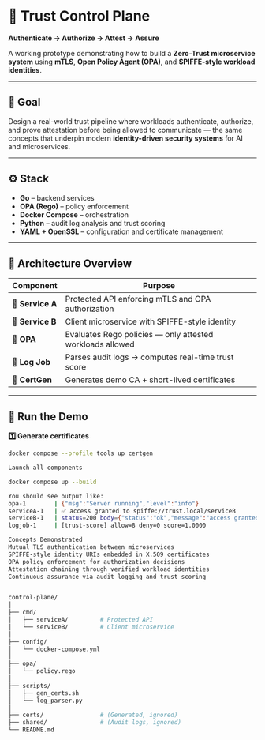 # 🔐 Trust Control Plane
**Authenticate → Authorize → Attest → Assure**

A working prototype demonstrating how to build a **Zero-Trust microservice system** using **mTLS**, **Open Policy Agent (OPA)**, and **SPIFFE-style workload identities**.

---

## 🎯 Goal
Design a real-world trust pipeline where workloads authenticate, authorize, and prove attestation before being allowed to communicate — the same concepts that underpin modern **identity-driven security systems** for AI and microservices.

---

## ⚙️ Stack
- **Go** – backend services  
- **OPA (Rego)** – policy enforcement  
- **Docker Compose** – orchestration  
- **Python** – audit log analysis and trust scoring  
- **YAML + OpenSSL** – configuration and certificate management  

---

## 🧩 Architecture Overview

| Component | Purpose |
|------------|----------|
| 🧱 **Service A** | Protected API enforcing mTLS and OPA authorization |
| 🚀 **Service B** | Client microservice with SPIFFE-style identity |
| 🧠 **OPA** | Evaluates Rego policies — only attested workloads allowed |
| 🧾 **Log Job** | Parses audit logs → computes real-time trust score |
| 🔐 **CertGen** | Generates demo CA + short-lived certificates |

---

## 🧰 Run the Demo

**1️⃣ Generate certificates**
```bash
docker compose --profile tools up certgen

Launch all components

docker compose up --build

You should see output like:
opa-1        | {"msg":"Server running","level":"info"}
serviceA-1   | ✅ access granted to spiffe://trust.local/serviceB
serviceB-1   | status=200 body={"status":"ok","message":"access granted"}
logjob-1     | [trust-score] allow=8 deny=0 score=1.0000

Concepts Demonstrated
Mutual TLS authentication between microservices
SPIFFE-style identity URIs embedded in X.509 certificates
OPA policy enforcement for authorization decisions
Attestation chaining through verified workload identities
Continuous assurance via audit logging and trust scoring


control-plane/
│
├── cmd/
│   ├── serviceA/         # Protected API
│   └── serviceB/         # Client microservice
│
├── config/
│   └── docker-compose.yml
│
├── opa/
│   └── policy.rego
│
├── scripts/
│   ├── gen_certs.sh
│   └── log_parser.py
│
├── certs/                # (Generated, ignored)
├── shared/               # (Audit logs, ignored)
└── README.md
